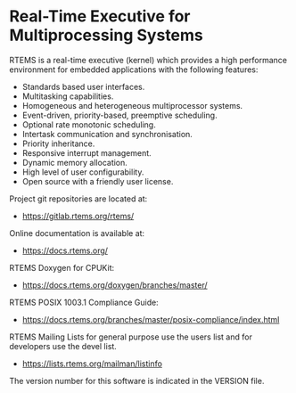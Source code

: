 Real-Time Executive for Multiprocessing Systems
===============================================

RTEMS is a real-time executive (kernel) which provides a high performance 
environment for embedded applications with the following features:

 * Standards based user interfaces.
 * Multitasking capabilities.
 * Homogeneous and heterogeneous multiprocessor systems.
 * Event-driven, priority-based, preemptive scheduling.
 * Optional rate monotonic scheduling.
 * Intertask communication and synchronisation.
 * Priority inheritance.
 * Responsive interrupt management.
 * Dynamic memory allocation.
 * High level of user configurability.
 * Open source with a friendly user license.


Project git repositories are located at:

  * https://gitlab.rtems.org/rtems/


Online documentation is available at:

  * https://docs.rtems.org/


RTEMS Doxygen for CPUKit:

  * https://docs.rtems.org/doxygen/branches/master/


RTEMS POSIX 1003.1 Compliance Guide:

  * https://docs.rtems.org/branches/master/posix-compliance/index.html


RTEMS Mailing Lists for general purpose use the users list and for developers 
use the devel list.

  * https://lists.rtems.org/mailman/listinfo


The version number for this software is indicated in the VERSION file.
